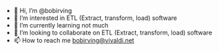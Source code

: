 - 👋 Hi, I’m @bobirving
- 👀 I’m interested in ETL (Extract, transform, load) software 
- 🌱 I’m currently learning not much
- 💞️ I’m looking to collaborate on ETL (Extract, transform, load) software
- 📫 How to reach me bobirving@vivaldi.net

<!---
bobirving/bobirving is a ✨ special ✨ repository because its `README.md` (this file) appears on your GitHub profile.
You can click the Preview link to take a look at your changes.
--->
